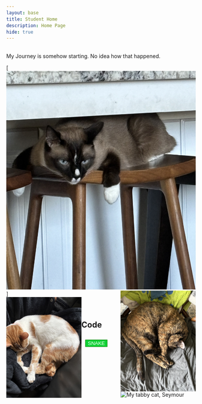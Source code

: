 ```yaml
---
layout: base
title: Student Home 
description: Home Page
hide: true
---
```

<style>

button {
  color:white;
  background-color:#0dd134;
  margin:10px;
  border: 1px solid green;
}
</style>

<br>
My Journey is somehow starting. No idea how that happened.
<br>

[![My siamese cat, Charlie](/images/IMG_0125.jpg)]
<img src="/images/IMG_0470.jpg" alt="My tortoise shell cat, Lisa" style="float:right;width:200px;length:200px;">
<br>
<img src="/images/IMG_0471.jpg" alt="My orange cat, Bart" style="float:left;width:200px;length:200px;">
<img src="/images/IMG_0473.jpg" alt="My tabby cat, Seymour" style="float:right;width:200px;length:200px;">

<br>

## Code

<a href="aboutme.html">
<button> SNAKE</button>
</a>